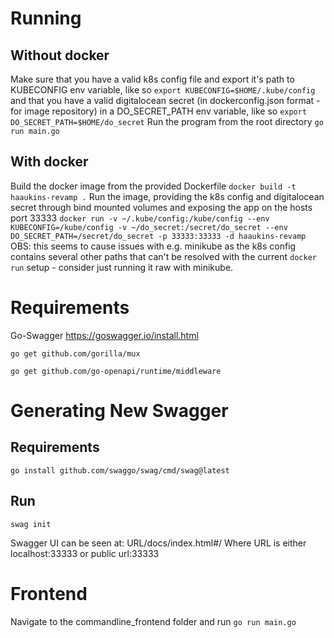 # Running
## Without docker
Make sure that you have a valid k8s config file and export it's path to KUBECONFIG env variable, like so
``export KUBECONFIG=$HOME/.kube/config``
and that you have a valid digitalocean secret (in dockerconfig.json format - for image repository) in a DO_SECRET_PATH env variable, like so
``export DO_SECRET_PATH=$HOME/do_secret``
Run the program from the root directory
``go run main.go``


## With docker
Build the docker image from the provided Dockerfile
``docker build -t haaukins-revamp .``
Run the image, providing the k8s config and digitalocean secret through bind mounted volumes and exposing the app on the hosts port 33333
``docker run -v ~/.kube/config:/kube/config --env KUBECONFIG=/kube/config -v ~/do_secret:/secret/do_secret --env DO_SECRET_PATH=/secret/do_secret -p 33333:33333 -d haaukins-revamp``
OBS: this seems to cause issues with e.g. minikube as the k8s config contains several other paths that can't 
be resolved with the current ``docker run`` setup - consider just running it raw with minikube.

# Requirements
Go-Swagger
  https://goswagger.io/install.html

``go get github.com/gorilla/mux``

``go get github.com/go-openapi/runtime/middleware``

# Generating New Swagger
## Requirements
``go install github.com/swaggo/swag/cmd/swag@latest``

## Run
``swag init ``

Swagger UI can be seen at: URL/docs/index.html#/
Where URL is either localhost:33333 or public url:33333

# Frontend
Navigate to the commandline_frontend folder and run
``go run main.go``